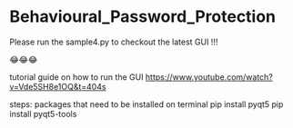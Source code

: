 # Behavioural_Password_Protection
 
Please run the sample4.py to checkout the latest GUI !!!

😂😂😂

tutorial guide on how to run the GUI
https://www.youtube.com/watch?v=Vde5SH8e1OQ&t=404s

steps:
packages that need to be installed on terminal 
pip install pyqt5
pip install pyqt5-tools


